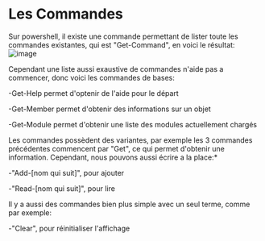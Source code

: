 # Les Commandes

Sur powershell, il existe une commande permettant de lister toute les commandes existantes, qui est "Get-Command", en voici le résultat:
![image](https://media.discordapp.net/attachments/408320873876160522/786517670358810624/commandes.PNG?width=699&height=612)

Cependant une liste aussi exaustive de commandes n'aide pas a commencer, donc voici les commandes de bases:

-Get-Help permet d'optenir de l'aide pour le départ

-Get-Member permet d'obtenir des informations sur un objet

-Get-Module permet d'obtenir une liste des modules actuellement chargés

Les commandes possèdent des variantes, par exemple les 3 commandes précédentes commencent par "Get", ce qui permet d'obtenir une information.
Cependant, nous pouvons aussi écrire a la place:*

-"Add-[nom qui suit]", pour ajouter

-"Read-[nom qui suit]", pour lire

Il y a aussi des commandes bien plus simple avec un seul terme, comme par exemple:

-"Clear", pour réinitialiser l'affichage 

